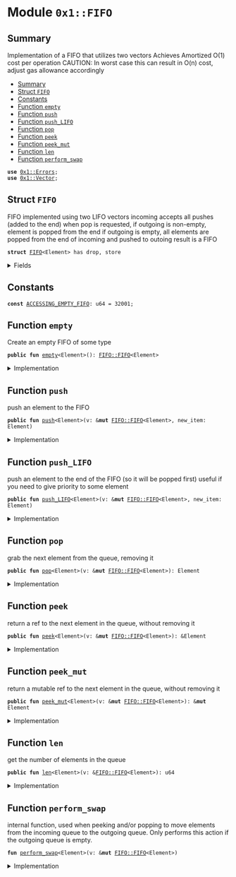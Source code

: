 
<a name="0x1_FIFO"></a>

# Module `0x1::FIFO`


<a name="@Summary_0"></a>

## Summary

Implementation of a FIFO that utilizes two vectors
Achieves Amortized O(1) cost per operation
CAUTION: In worst case this can result in O(n) cost, adjust gas allowance accordingly


-  [Summary](#@Summary_0)
-  [Struct `FIFO`](#0x1_FIFO_FIFO)
-  [Constants](#@Constants_1)
-  [Function `empty`](#0x1_FIFO_empty)
-  [Function `push`](#0x1_FIFO_push)
-  [Function `push_LIFO`](#0x1_FIFO_push_LIFO)
-  [Function `pop`](#0x1_FIFO_pop)
-  [Function `peek`](#0x1_FIFO_peek)
-  [Function `peek_mut`](#0x1_FIFO_peek_mut)
-  [Function `len`](#0x1_FIFO_len)
-  [Function `perform_swap`](#0x1_FIFO_perform_swap)


<pre><code><b>use</b> <a href="../../../../../../move-stdlib/docs/Errors.md#0x1_Errors">0x1::Errors</a>;
<b>use</b> <a href="../../../../../../move-stdlib/docs/Vector.md#0x1_Vector">0x1::Vector</a>;
</code></pre>



<a name="0x1_FIFO_FIFO"></a>

## Struct `FIFO`

FIFO implemented using two LIFO vectors
incoming accepts all pushes (added to the end)
when pop is requested, if outgoing is non-empty, element is popped from the end
if outgoing is empty, all elements are popped from the
end of incoming and pushed to outoing
result is a FIFO


<pre><code><b>struct</b> <a href="FIFO.md#0x1_FIFO">FIFO</a>&lt;Element&gt; has drop, store
</code></pre>



<details>
<summary>Fields</summary>


<dl>
<dt>
<code>incoming: vector&lt;Element&gt;</code>
</dt>
<dd>

</dd>
<dt>
<code>outgoing: vector&lt;Element&gt;</code>
</dt>
<dd>

</dd>
</dl>


</details>

<a name="@Constants_1"></a>

## Constants


<a name="0x1_FIFO_ACCESSING_EMPTY_FIFO"></a>



<pre><code><b>const</b> <a href="FIFO.md#0x1_FIFO_ACCESSING_EMPTY_FIFO">ACCESSING_EMPTY_FIFO</a>: u64 = 32001;
</code></pre>



<a name="0x1_FIFO_empty"></a>

## Function `empty`

Create an empty FIFO of some type


<pre><code><b>public</b> <b>fun</b> <a href="FIFO.md#0x1_FIFO_empty">empty</a>&lt;Element&gt;(): <a href="FIFO.md#0x1_FIFO_FIFO">FIFO::FIFO</a>&lt;Element&gt;
</code></pre>



<details>
<summary>Implementation</summary>


<pre><code><b>public</b> <b>fun</b> <a href="FIFO.md#0x1_FIFO_empty">empty</a>&lt;Element&gt;(): <a href="FIFO.md#0x1_FIFO">FIFO</a>&lt;Element&gt;{
    <b>let</b> incoming = <a href="../../../../../../move-stdlib/docs/Vector.md#0x1_Vector_empty">Vector::empty</a>&lt;Element&gt;();
    <b>let</b> outgoing = <a href="../../../../../../move-stdlib/docs/Vector.md#0x1_Vector_empty">Vector::empty</a>&lt;Element&gt;();
    <a href="FIFO.md#0x1_FIFO">FIFO</a> {
        incoming: incoming,
        outgoing: outgoing,
    }
}
</code></pre>



</details>

<a name="0x1_FIFO_push"></a>

## Function `push`

push an element to the FIFO


<pre><code><b>public</b> <b>fun</b> <a href="FIFO.md#0x1_FIFO_push">push</a>&lt;Element&gt;(v: &<b>mut</b> <a href="FIFO.md#0x1_FIFO_FIFO">FIFO::FIFO</a>&lt;Element&gt;, new_item: Element)
</code></pre>



<details>
<summary>Implementation</summary>


<pre><code><b>public</b> <b>fun</b> <a href="FIFO.md#0x1_FIFO_push">push</a>&lt;Element&gt;(v: &<b>mut</b> <a href="FIFO.md#0x1_FIFO">FIFO</a>&lt;Element&gt;, new_item: Element){
    <a href="../../../../../../move-stdlib/docs/Vector.md#0x1_Vector_push_back">Vector::push_back</a>&lt;Element&gt;(&<b>mut</b> v.incoming, new_item);
}
</code></pre>



</details>

<a name="0x1_FIFO_push_LIFO"></a>

## Function `push_LIFO`

push an element to the end of the FIFO (so it will be popped first)
useful if you need to give priority to some element


<pre><code><b>public</b> <b>fun</b> <a href="FIFO.md#0x1_FIFO_push_LIFO">push_LIFO</a>&lt;Element&gt;(v: &<b>mut</b> <a href="FIFO.md#0x1_FIFO_FIFO">FIFO::FIFO</a>&lt;Element&gt;, new_item: Element)
</code></pre>



<details>
<summary>Implementation</summary>


<pre><code><b>public</b> <b>fun</b> <a href="FIFO.md#0x1_FIFO_push_LIFO">push_LIFO</a>&lt;Element&gt;(v: &<b>mut</b> <a href="FIFO.md#0x1_FIFO">FIFO</a>&lt;Element&gt;, new_item: Element){
    <a href="../../../../../../move-stdlib/docs/Vector.md#0x1_Vector_push_back">Vector::push_back</a>&lt;Element&gt;(&<b>mut</b> v.outgoing, new_item);
}
</code></pre>



</details>

<a name="0x1_FIFO_pop"></a>

## Function `pop`

grab the next element from the queue, removing it


<pre><code><b>public</b> <b>fun</b> <a href="FIFO.md#0x1_FIFO_pop">pop</a>&lt;Element&gt;(v: &<b>mut</b> <a href="FIFO.md#0x1_FIFO_FIFO">FIFO::FIFO</a>&lt;Element&gt;): Element
</code></pre>



<details>
<summary>Implementation</summary>


<pre><code><b>public</b> <b>fun</b> <a href="FIFO.md#0x1_FIFO_pop">pop</a>&lt;Element&gt;(v: &<b>mut</b> <a href="FIFO.md#0x1_FIFO">FIFO</a>&lt;Element&gt;): Element{
    <a href="FIFO.md#0x1_FIFO_perform_swap">perform_swap</a>&lt;Element&gt;(v);
    //now pop from the outgoing queue
    <a href="../../../../../../move-stdlib/docs/Vector.md#0x1_Vector_pop_back">Vector::pop_back</a>&lt;Element&gt;(&<b>mut</b> v.outgoing)
}
</code></pre>



</details>

<a name="0x1_FIFO_peek"></a>

## Function `peek`

return a ref to the next element in the queue, without removing it


<pre><code><b>public</b> <b>fun</b> <a href="FIFO.md#0x1_FIFO_peek">peek</a>&lt;Element&gt;(v: &<b>mut</b> <a href="FIFO.md#0x1_FIFO_FIFO">FIFO::FIFO</a>&lt;Element&gt;): &Element
</code></pre>



<details>
<summary>Implementation</summary>


<pre><code><b>public</b> <b>fun</b> <a href="FIFO.md#0x1_FIFO_peek">peek</a>&lt;Element&gt;(v: &<b>mut</b> <a href="FIFO.md#0x1_FIFO">FIFO</a>&lt;Element&gt;): & Element{
    <a href="FIFO.md#0x1_FIFO_perform_swap">perform_swap</a>&lt;Element&gt;(v);

    <b>let</b> len = <a href="../../../../../../move-stdlib/docs/Vector.md#0x1_Vector_length">Vector::length</a>&lt;Element&gt;(& v.outgoing);
    <a href="../../../../../../move-stdlib/docs/Vector.md#0x1_Vector_borrow">Vector::borrow</a>&lt;Element&gt;(& v.outgoing, len - 1)
}
</code></pre>



</details>

<a name="0x1_FIFO_peek_mut"></a>

## Function `peek_mut`

return a mutable ref to the next element in the queue, without removing it


<pre><code><b>public</b> <b>fun</b> <a href="FIFO.md#0x1_FIFO_peek_mut">peek_mut</a>&lt;Element&gt;(v: &<b>mut</b> <a href="FIFO.md#0x1_FIFO_FIFO">FIFO::FIFO</a>&lt;Element&gt;): &<b>mut</b> Element
</code></pre>



<details>
<summary>Implementation</summary>


<pre><code><b>public</b> <b>fun</b> <a href="FIFO.md#0x1_FIFO_peek_mut">peek_mut</a>&lt;Element&gt;(v: &<b>mut</b> <a href="FIFO.md#0x1_FIFO">FIFO</a>&lt;Element&gt;): &<b>mut</b> Element{
    <a href="FIFO.md#0x1_FIFO_perform_swap">perform_swap</a>&lt;Element&gt;(v);

    <b>let</b> len = <a href="../../../../../../move-stdlib/docs/Vector.md#0x1_Vector_length">Vector::length</a>&lt;Element&gt;(& v.outgoing);
    <a href="../../../../../../move-stdlib/docs/Vector.md#0x1_Vector_borrow_mut">Vector::borrow_mut</a>&lt;Element&gt;(&<b>mut</b> v.outgoing, len - 1)
}
</code></pre>



</details>

<a name="0x1_FIFO_len"></a>

## Function `len`

get the number of elements in the queue


<pre><code><b>public</b> <b>fun</b> <a href="FIFO.md#0x1_FIFO_len">len</a>&lt;Element&gt;(v: &<a href="FIFO.md#0x1_FIFO_FIFO">FIFO::FIFO</a>&lt;Element&gt;): u64
</code></pre>



<details>
<summary>Implementation</summary>


<pre><code><b>public</b> <b>fun</b> <a href="FIFO.md#0x1_FIFO_len">len</a>&lt;Element&gt;(v: & <a href="FIFO.md#0x1_FIFO">FIFO</a>&lt;Element&gt;): u64{
    <a href="../../../../../../move-stdlib/docs/Vector.md#0x1_Vector_length">Vector::length</a>&lt;Element&gt;(& v.outgoing) + <a href="../../../../../../move-stdlib/docs/Vector.md#0x1_Vector_length">Vector::length</a>&lt;Element&gt;(& v.incoming)
}
</code></pre>



</details>

<a name="0x1_FIFO_perform_swap"></a>

## Function `perform_swap`

internal function, used when peeking and/or popping to move elements
from the incoming queue to the outgoing queue. Only performs this
action if the outgoing queue is empty.


<pre><code><b>fun</b> <a href="FIFO.md#0x1_FIFO_perform_swap">perform_swap</a>&lt;Element&gt;(v: &<b>mut</b> <a href="FIFO.md#0x1_FIFO_FIFO">FIFO::FIFO</a>&lt;Element&gt;)
</code></pre>



<details>
<summary>Implementation</summary>


<pre><code><b>fun</b> <a href="FIFO.md#0x1_FIFO_perform_swap">perform_swap</a>&lt;Element&gt;(v: &<b>mut</b> <a href="FIFO.md#0x1_FIFO">FIFO</a>&lt;Element&gt;) {
    <b>if</b> (<a href="../../../../../../move-stdlib/docs/Vector.md#0x1_Vector_length">Vector::length</a>&lt;Element&gt;(& v.outgoing) == 0) {
        <b>let</b> len = <a href="../../../../../../move-stdlib/docs/Vector.md#0x1_Vector_length">Vector::length</a>&lt;Element&gt;(&v.incoming);
        <b>assert</b>(len &gt; 0, <a href="../../../../../../move-stdlib/docs/Errors.md#0x1_Errors_invalid_state">Errors::invalid_state</a>(<a href="FIFO.md#0x1_FIFO_ACCESSING_EMPTY_FIFO">ACCESSING_EMPTY_FIFO</a>));
        //If outgoing is empty, pop all of incoming into outgoing
        <b>while</b> (len &gt; 0) {
            <a href="../../../../../../move-stdlib/docs/Vector.md#0x1_Vector_push_back">Vector::push_back</a>&lt;Element&gt;(&<b>mut</b> v.outgoing,
                <a href="../../../../../../move-stdlib/docs/Vector.md#0x1_Vector_pop_back">Vector::pop_back</a>&lt;Element&gt;(&<b>mut</b> v.incoming));
            len = len - 1;
        }
    };
}
</code></pre>



</details>


[//]: # ("File containing references which can be used from documentation")
[ACCESS_CONTROL]: https://github.com/diem/dip/blob/main/dips/dip-2.md
[ROLE]: https://github.com/diem/dip/blob/main/dips/dip-2.md#roles
[PERMISSION]: https://github.com/diem/dip/blob/main/dips/dip-2.md#permissions
